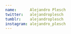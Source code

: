 ```yaml
---
name:      Alejandro Plesch
twitter:   alejandroplesch
tumblr:    alejandroplesch
instagram: alejandro_plesch
---
```

